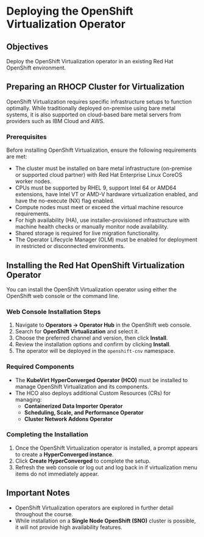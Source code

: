 # Deploying the OpenShift Virtualization Operator

## Objectives
Deploy the OpenShift Virtualization operator in an existing Red Hat OpenShift environment.

## Preparing an RHOCP Cluster for Virtualization
OpenShift Virtualization requires specific infrastructure setups to function optimally. While traditionally deployed on-premise using bare metal systems, it is also supported on cloud-based bare metal servers from providers such as IBM Cloud and AWS.

### Prerequisites
Before installing OpenShift Virtualization, ensure the following requirements are met:
- The cluster must be installed on bare metal infrastructure (on-premise or supported cloud partner) with Red Hat Enterprise Linux CoreOS worker nodes.
- CPUs must be supported by RHEL 9, support Intel 64 or AMD64 extensions, have Intel VT or AMD-V hardware virtualization enabled, and have the no-execute (NX) flag enabled.
- Compute nodes must meet or exceed the virtual machine resource requirements.
- For high availability (HA), use installer-provisioned infrastructure with machine health checks or manually monitor node availability.
- Shared storage is required for live migration functionality.
- The Operator Lifecycle Manager (OLM) must be enabled for deployment in restricted or disconnected environments.

## Installing the Red Hat OpenShift Virtualization Operator
You can install the OpenShift Virtualization operator using either the OpenShift web console or the command line.

### Web Console Installation Steps
1. Navigate to **Operators → Operator Hub** in the OpenShift web console.
2. Search for **OpenShift Virtualization** and select it.
3. Choose the preferred channel and version, then click **Install**.
4. Review the installation options and confirm by clicking **Install**.
5. The operator will be deployed in the `openshift-cnv` namespace.

### Required Components
- The **KubeVirt HyperConverged Operator (HCO)** must be installed to manage OpenShift Virtualization and its components.
- The HCO also deploys additional Custom Resources (CRs) for managing:
  - **Containerized Data Importer Operator**
  - **Scheduling, Scale, and Performance Operator**
  - **Cluster Network Addons Operator**

### Completing the Installation
1. Once the OpenShift Virtualization operator is installed, a prompt appears to create a **HyperConverged instance**.
2. Click **Create HyperConverged** to complete the setup.
3. Refresh the web console or log out and log back in if virtualization menu items do not immediately appear.

## Important Notes
- OpenShift Virtualization operators are explored in further detail throughout the course.
- While installation on a **Single Node OpenShift (SNO)** cluster is possible, it will not provide high availability features.

